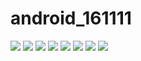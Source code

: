 # android_161111
 <img src='https://github.com/fbwkzl333/android_161111/blob/master/app/pix/Screenshot_1479359210.png' raw=true>
 <img src='https://github.com/fbwkzl333/android_161111/blob/master/app/pix/button2%20link.png' raw=true>
 <img src='https://github.com/fbwkzl333/android_161111/blob/master/app/pix/checked.png' raw=true>
 <img src='https://github.com/fbwkzl333/android_161111/blob/master/app/pix/no%20check.png' raw=true>
 <img src='https://github.com/fbwkzl333/android_161111/blob/master/app/pix/Rdio%20man%20check.png' raw=true>
 <img src='https://github.com/fbwkzl333/android_161111/blob/master/app/pix/Rdio%20woman%20check.png' raw=true>
 <img src='https://github.com/fbwkzl333/android_161111/blob/master/app/pix/rating%20bar.png' raw=true>
 <img src='https://github.com/fbwkzl333/android_161111/blob/master/app/pix/calin%20toast.png' raw=true>
